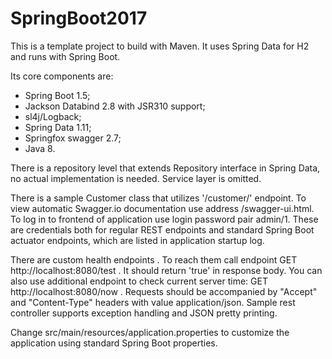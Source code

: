 # SpringBoot2017

This is a template project to build with Maven. It uses Spring Data for H2 and runs with Spring Boot.

Its core components are:
- Spring Boot 1.5;
- Jackson Databind 2.8 with JSR310 support;
- sl4j/Logback;
- Spring Data 1.11;
- Springfox swagger 2.7;
- Java 8.

There is a repository level that extends Repository interface in Spring Data, no actual implementation is needed. Service layer is omitted. 

There is a sample Customer class that utilizes '/customer/' endpoint. To view automatic Swagger.io documentation use address /swagger-ui.html.
To log in to frontend of application use login password pair admin/1. These are credentials both for regular REST endpoints and standard Spring Boot actuator endpoints, which are listed in application startup log.

There are custom health endpoints . To reach them call endpoint GET http://localhost:8080/test . It should return 'true' in response body. You can also use additional endpoint to check current server time: GET http://localhost:8080/now . Requests should be accompanied by "Accept" and "Content-Type" headers with value application/json.
Sample rest controller supports exception handling and JSON pretty printing. 

Change src/main/resources/application.properties to customize the application using standard Spring Boot properties.